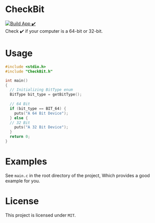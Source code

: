 # CheckBit
[![Build App ✔️](https://github.com/haneenmahd/CheckBit/actions/workflows/build.yml/badge.svg?branch=master)](https://github.com/haneenmahd/CheckBit/actions/workflows/build.yml) <br>
Check ✔️ if your computer is a 64-bit or 32-bit.

# Usage
```c
#include <stdio.h>
#include "CheckBit.h"

int main() 
{
  // Initializing BitType enum
  BitType bit_type = getBitType();
  
  // 64 Bit
  if (bit_type == BIT_64) {
    puts("A 64 Bit Device");
  } else {
  // 32 Bit
    puts("A 32 Bit Device");
  }
  return 0;
}
```

# Examples
See `main.c` in the root directory of the project,
Which provides a good example for you.

# License
This project is licensed under `MIT`.
